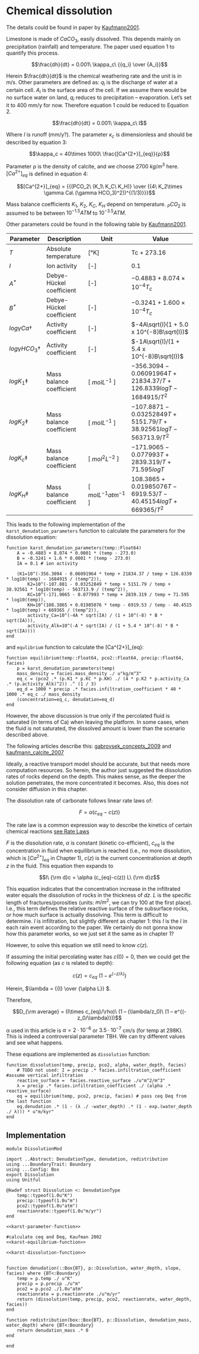 # Chemical dissolution

The details could be found in paper by [Kaufmann2001](@cite).

Limestone is made of $CaCO_3$, easily dissolved. This depends mainly on precipitation (rainfall) and temperature. The paper used equation 1 to quantify this process.

$$\frac{dh}{dt} = 0.001\ \kappa_c\ {{q_i} \over {A_i}}$$

Herein $\frac{dh}{dt}$ is the chemical weathering rate and the unit is in m/s.
Other parameters are defined as: $q_i$ is the discharge of water at a certain cell. $A_i$ is the surface area of the cell. If we assume there would be no surface water on land, $q_i$ reduces to precipitation – evaporation. Let’s set it to 400 mm/y for now. Therefore equation 1 could be reduced to Equation 2.

$$\frac{dh}{dt} = 0.001\ \kappa_c\  I$$

Where $I$ is runoff (mm/y?). The parameter $\kappa_c$ is dimensionless and should be described by equation 3:

$$\kappa_c = 40\times 1000\ \frac{[Ca^{2+}]_{eq}}{ρ}$$

Parameter ρ is the density of calcite, and we choose 2700 $kg/m^3$ here. $[Ca^{2+}]_{eq}$ is defined in equation 4:

$$[Ca^{2+}]_{eq} = {{(PCO_2\ (K_1\ K_C\ K_H)} \over {(4\ K_2\times \gamma Ca\ (\gamma HCO_3)^2))^{(1/3)}}}$$

Mass balance coefficients $K_1$, $K_2$, $K_C$, $K_H$ depend on temperature. $_PCO_2$ is assumed to be between $10^{-1.5} ATM$ to $10^{-3.5} ATM$.

Other parameters could be found in the following table by [Kaufmann2001](@cite).

| Parameter                 | Description              | Unit                  | Value                                                                      |
|-----------------|-----------------|-----------------|----------------------|
| *T*                       | Absolute temperature     | \[°K\]                | Tc + 273.16                                                                |
| *I*                       | Ion activity             | \[-\]                 | 0.1                                                                        |
| $A^*$                     | Debye-Hückel coefficient | \[-\]                 | $-0.4883 + 8.074 \times 10^{-4}T_c$                                             |
| $B^*$                     | Debye-Hückel coefficient | \[-\]                 | $-0.3241 + 1.600 \times 10^{-4}T_c$                                             |
| $log \gamma Ca\dagger$    | Activity coefficient     | \[-\]                 | $-4A\sqrt{I}(1 + 5.0 x 10^{-8}B\sqrt{I})$                                  |
| $log \gamma HCO_3\dagger$ | Activity coefficient     | \[-\]                 | $-1A\sqrt{I}/(1 + 5.4 x 10^{-8}B\sqrt{I})$                                 |
| $log K_1\ddagger$         | Mass balance coefficient | \[ $mol L^{-1}$ \]         | $-356.3094 - 0.06091964T + 21834.37/T + 126.8339logT - 1684915/T^2$ |
| $log K_2\ddagger$         | Mass balance coefficient | \[ $mol L^{-1}$ \]         | $-107.8871 - 0.03252849T + 5151.79/T + 38.92561logT - 563713.9/T^2$ |
| $log K_c\ddagger$         | Mass balance coefficient | \[ $mol^2 L^{-2}$ \]      | $-171.9065 - 0.077993T + 2839.319/T + 71.595logT$                      |
| $log K_H\ddagger$         | Mass balance coefficient | \[ $mol L^{-1} atm^{-1}$ \] | $108.3865 + 0.01985076T - 6919.53/T - 40.45154logT + 669365/T^2$    |

This leads to the following implementation of the ```karst_denudation_parameters``` function to calculate the parameters for the dissolution equation:

``` {.julia #karst-parameter-function}
function karst_denudation_parameters(temp::Float64)
    A = -0.4883 + 8.074 * 0.0001 * (temp - 273.0)
    B = -0.3241 + 1.6 * 0.0001 * (temp - 273.0)
    IA = 0.1 # ion activity

    (K1=10^(-356.3094 - 0.06091964 * temp + 21834.37 / temp + 126.8339 * log10(temp) - 1684915 / (temp^2)),
        K2=10^(-107.881 - 0.03252849 * temp + 5151.79 / temp + 38.92561 * log10(temp) - 563713.9 / (temp^2)),
        KC=10^(-171.9065 - 0.077993 * temp + 2839.319 / temp + 71.595 * log10(temp)),
        KH=10^(108.3865 + 0.01985076 * temp - 6919.53 / temp - 40.4515 * log10(temp) + 669365 / (temp^2)),
        activity_Ca=10^(-4A * sqrt(IA) / (1 + 10^(-8) * B * sqrt(IA))),
        activity_Alk=10^(-A * sqrt(IA) / (1 + 5.4 * 10^(-8) * B * sqrt(IA))))
end
```
and ```equlibrium``` function to calculate the [Ca^{2+}]_{eq}:

``` {.julia #karst-equilibrium-function}
function equilibrium(temp::Float64, pco2::Float64, precip::Float64, facies)
    p = karst_denudation_parameters(temp)
    mass_density = facies.mass_density ./ u"kg/m^3"
    eq_c = (pco2 .* (p.K1 * p.KC * p.KH) ./ (4 * p.K2 * p.activity_Ca .* (p.activity_Alk)^2)) .^ (1 / 3)
    eq_d = 1000 * precip .* facies.infiltration_coefficient * 40 * 1000 .* eq_c ./ mass_density
    (concentration=eq_c, denudation=eq_d)
end
```
However, the above discussion is true only if the percolated fluid is saturated (in terms of Ca) when leaving the platform. In some cases, when the fluid is not saturated, the dissolved amount is lower than the scenario described above.

The following articles describe this: [gabrovsek_concepts_2009](@cite) and [kaufmann_calcite_2007](@cite)

Ideally, a reactive transport model should be accurate, but that needs more computation resources. So herein, the author just suggested the dissolution rates of rocks depend on the depth. This makes sense, as the deeper the solution penetrates, the more concentrated it becomes. Also, this does not consider diffusion in this chapter.

The dissolution rate of carbonate follows linear rate laws of:

$$F = \alpha (c_{eq}-c(z))$$

The rate law is a common expression way to describe the kinetics of certain chemical reactions [see Rate Laws](https://en.wikipedia.org/wiki/Rate_equation)

$F$ is the dissolution rate, $\alpha$ is constant (kinetic co-efficient), $c_{eq}$ is the concentration in fluid when equilibrium is reached (i.e., no more dissolution, which is $[Ca^{2+}]_{eq}$ in Chapter 1), $c(z)$ is the current concentrationion at depth $z$ in the fluid. This equation then expands to

$$I\ {\rm d}c = \alpha (c_{eq}-c(z)) L\ {\rm d}z$$

This equation indicates that the concentration increase in the infiltrated water equals the dissolution of rocks in the thickness of $dz$. $L$ is the specific length of fractures/porosities (units: $m/m^2$, we can try 100 at the first place). I.e., this term defines the relative reactive surface of the subsurface rocks, or how much surface is actually dissolving. This term is difficult to determine. $I$ is infiltration, but slightly different as chapter 1: this $I$ is the $I$ in each rain event according to the paper. We certainly do not gonna know how this parameter works, so we just set it the same as in chapter 1?

However, to solve this equation we still need to know $c(z)$.

If assuming the initial percolating water has $c(0) = 0$, then we could get the following equation (as $c$ is related to depth):

$$c(z) = c_{eq}\ (1 - e^{(-z/\lambda)})$$

Herein, $\lambda = {{I} \over {\alpha L}} $. 

Therefore,

$$D_{\rm average} = (I\times c_{eq}/\rho)\ (1 – (\lambda/z_0)\ (1 – e^{(-z_0/\lambda)}))$$

α used in this article is $\alpha = 2·10^{−6}$ or $3.5·10^{−7}$ cm/s (for temp at 298K). This is indeed a controversial parameter TBH. We can try different values and see what happens.

These equations are implemented as ```dissolution``` function:

``` {.julia #karst-dissolution-function}
function dissolution(temp, precip, pco2, alpha, water_depth, facies)
    # TODO not used: I = precip .* facies.infiltration_coefficient #assume vertical infiltration
    reactive_surface =  facies.reactive_surface ./u"m^2/m^3"
    λ = precip .* facies.infiltration_coefficient ./ (alpha .* reactive_surface)
    eq = equilibrium(temp, pco2, precip, facies) # pass ceq Deq from the last function
    eq.denudation .* (1 - (λ ./ -water_depth) .* (1 - exp.(water_depth ./ λ))) * u"m/kyr"
end
```

## Implementation

``` {.julia file=src/Denudation/DissolutionMod.jl}
module DissolutionMod

import ..Abstract: DenudationType, denudation, redistribution
using ...BoundaryTrait: Boundary
using ...Config: Box
export Dissolution
using Unitful

@kwdef struct Dissolution <: DenudationType
    temp::typeof(1.0u"K")
    precip::typeof(1.0u"m")
    pco2::typeof(1.0u"atm")
    reactionrate::typeof(1.0u"m/yr")
end

<<karst-parameter-function>>

#calculate ceq and Deq, Kaufman 2002
<<karst-equilibrium-function>>

<<karst-dissolution-function>>


function denudation(::Box{BT}, p::Dissolution, water_depth, slope, facies) where {BT<:Boundary}
    temp = p.temp ./ u"K"
    precip = p.precip ./u"m"
    pco2 = p.pco2 ./1.0u"atm"
    reactionrate = p.reactionrate ./u"m/yr"
    return (dissolution(temp, precip, pco2, reactionrate, water_depth, facies))
end

function redistribution(box::Box{BT}, p::Dissolution, denudation_mass, water_depth) where {BT<:Boundary}
    return denudation_mass .* 0
end

end
```

